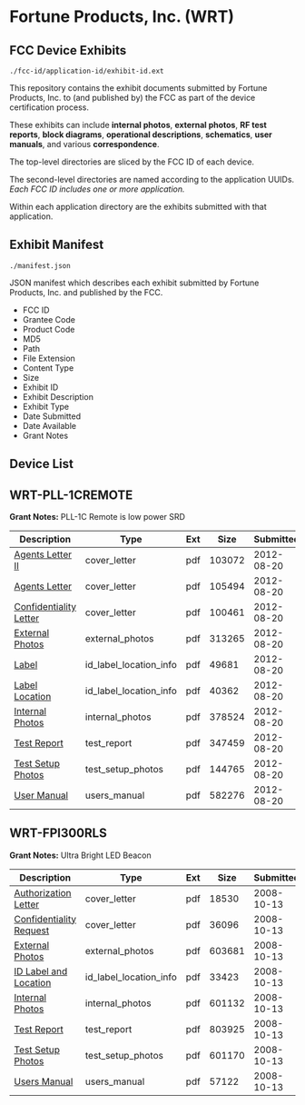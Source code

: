 # Fortune Products, Inc. (WRT)
## FCC Device Exhibits

```
./fcc-id/application-id/exhibit-id.ext
```

This repository contains the exhibit documents submitted by Fortune Products, Inc. to (and published by) the FCC as part of the device certification process.

These exhibits can include **internal photos**, **external photos**, **RF test reports**, **block diagrams**, **operational descriptions**, **schematics**, **user manuals**, and various **correspondence**.

The top-level directories are sliced by the FCC ID of each device.

The second-level directories are named according to the application UUIDs. *Each FCC ID includes one or more application.*

Within each application directory are the exhibits submitted with that application. 

## Exhibit Manifest

```
./manifest.json
```

JSON manifest which describes each exhibit submitted by Fortune Products, Inc. and published by the FCC.

- FCC ID
- Grantee Code
- Product Code
- MD5
- Path
- File Extension
- Content Type
- Size
- Exhibit ID
- Exhibit Description
- Exhibit Type
- Date Submitted
- Date Available
- Grant Notes

## Device List
## WRT-PLL-1CREMOTE
**Grant Notes:** PLL-1C Remote is low power SRD

| Description | Type | Ext | Size | Submitted | Available |
| ----------- | ---- | --- | ---- | --------- | --------- |
| [Agents Letter II](WRT-PLL-1CREMOTE/d9af2e633292c5704007681ef9341672/1770146.pdf) | cover_letter | pdf | 103072 | 2012-08-20 | 2012-08-20 |
| [Agents Letter](WRT-PLL-1CREMOTE/d9af2e633292c5704007681ef9341672/1770148.pdf) | cover_letter | pdf | 105494 | 2012-08-20 | 2012-08-20 |
| [Confidentiality Letter](WRT-PLL-1CREMOTE/d9af2e633292c5704007681ef9341672/1770149.pdf) | cover_letter | pdf | 100461 | 2012-08-20 | 2012-08-20 |
| [External Photos](WRT-PLL-1CREMOTE/d9af2e633292c5704007681ef9341672/1770138.pdf) | external_photos | pdf | 313265 | 2012-08-20 | 2012-08-20 |
| [Label](WRT-PLL-1CREMOTE/d9af2e633292c5704007681ef9341672/1770137.pdf) | id_label_location_info | pdf | 49681 | 2012-08-20 | 2012-08-20 |
| [Label Location](WRT-PLL-1CREMOTE/d9af2e633292c5704007681ef9341672/1770151.pdf) | id_label_location_info | pdf | 40362 | 2012-08-20 | 2012-08-20 |
| [Internal Photos](WRT-PLL-1CREMOTE/d9af2e633292c5704007681ef9341672/1770144.pdf) | internal_photos | pdf | 378524 | 2012-08-20 | 2012-08-20 |
| [Test Report](WRT-PLL-1CREMOTE/d9af2e633292c5704007681ef9341672/1770141.pdf) | test_report | pdf | 347459 | 2012-08-20 | 2012-08-20 |
| [Test Setup Photos](WRT-PLL-1CREMOTE/d9af2e633292c5704007681ef9341672/1770142.pdf) | test_setup_photos | pdf | 144765 | 2012-08-20 | 2012-08-20 |
| [User Manual](WRT-PLL-1CREMOTE/d9af2e633292c5704007681ef9341672/1770143.pdf) | users_manual | pdf | 582276 | 2012-08-20 | 2012-08-20 |
## WRT-FPI300RLS
**Grant Notes:** Ultra Bright LED Beacon

| Description | Type | Ext | Size | Submitted | Available |
| ----------- | ---- | --- | ---- | --------- | --------- |
| [Authorization Letter](WRT-FPI300RLS/1ba34758b579429f42ca9d69a25c2aa6/1013868.pdf) | cover_letter | pdf | 18530 | 2008-10-13 | 2008-10-13 |
| [Confidentiality Request](WRT-FPI300RLS/1ba34758b579429f42ca9d69a25c2aa6/1013869.pdf) | cover_letter | pdf | 36096 | 2008-10-13 | 2008-10-13 |
| [External Photos](WRT-FPI300RLS/1ba34758b579429f42ca9d69a25c2aa6/1013871.pdf) | external_photos | pdf | 603681 | 2008-10-13 | 2008-10-13 |
| [ID Label and Location](WRT-FPI300RLS/1ba34758b579429f42ca9d69a25c2aa6/1013872.pdf) | id_label_location_info | pdf | 33423 | 2008-10-13 | 2008-10-13 |
| [Internal Photos](WRT-FPI300RLS/1ba34758b579429f42ca9d69a25c2aa6/1013873.pdf) | internal_photos | pdf | 601132 | 2008-10-13 | 2008-10-13 |
| [Test Report](WRT-FPI300RLS/1ba34758b579429f42ca9d69a25c2aa6/1013876.pdf) | test_report | pdf | 803925 | 2008-10-13 | 2008-10-13 |
| [Test Setup Photos](WRT-FPI300RLS/1ba34758b579429f42ca9d69a25c2aa6/1013877.pdf) | test_setup_photos | pdf | 601170 | 2008-10-13 | 2008-10-13 |
| [Users Manual](WRT-FPI300RLS/1ba34758b579429f42ca9d69a25c2aa6/1013878.pdf) | users_manual | pdf | 57122 | 2008-10-13 | 2008-10-13 |
